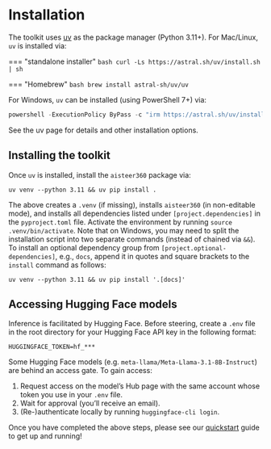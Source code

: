 # Installation

The toolkit uses [uv](https://docs.astral.sh/uv/) as the package manager (Python 3.11+). For Mac/Linux, `uv` is installed via:

=== "standalone installer"
    ```bash
    curl -Ls https://astral.sh/uv/install.sh | sh
    ```

=== "Homebrew"
    ```bash
    brew install astral-sh/uv/uv
    ```

For Windows, `uv` can be installed (using PowerShell 7+) via:

 ```powershell
powershell -ExecutionPolicy ByPass -c "irm https://astral.sh/uv/install.ps1 | iex"
```

See the uv page for details and other installation options.


## Installing the toolkit

Once `uv` is installed, install the `aisteer360` package via:

```commandline
uv venv --python 3.11 && uv pip install .
```

The above creates a `.venv` (if missing), installs `aisteer360` (in non-editable mode), and installs all dependencies
listed under `[project.dependencies]` in the `pyproject.toml` file. Activate the environment by running `source .venv/bin/activate`. 
Note that on Windows, you may need to split the installation script into two separate commands (instead of chained via `&&`).
To install an optional dependency group from `[project.optional-dependencies]`, e.g., `docs`, append it in quotes and
square brackets to the `install` command as follows:

```commandline
uv venv --python 3.11 && uv pip install '.[docs]'
```

## Accessing Hugging Face models

Inference is facilitated by Hugging Face. Before steering, create a `.env` file in the root directory for your Hugging
Face API key in the following format:
```
HUGGINGFACE_TOKEN=hf_***
```

Some Hugging Face models (e.g. `meta-llama/Meta-Llama-3.1-8B-Instruct`) are behind an access gate. To gain access:

1. Request access on the model’s Hub page with the same account whose token you use in your `.env` file.
2. Wait for approval (you’ll receive an email).
3. (Re-)authenticate locally by running `huggingface-cli login`.

Once you have completed the above steps, please see our [quickstart](quickstart.md) guide to get up and running!
